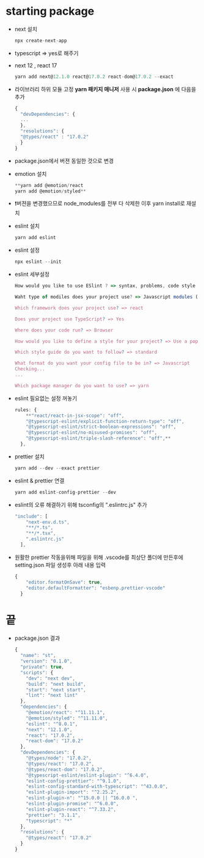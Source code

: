 # starting package

- next 설치
  ```jsx
  npx create-next-app
  ```
- typescript ⇒ yes로 해주기
- next 12 , react 17

  ```jsx
  yarn add next@12.1.0 react@17.0.2 react-dom@17.0.2 --exact
  ```

- 라이브러리 하위 모듈 고정
  **yarn 패키지 매니저** 사용 시 **package.json** 에 다음을 추가
  ```jsx
  {
  	"devDependencies": {
  	...
  	},
  	"resolutions": {
  	"@types/react" : "17.0.2"
    }
  }
  ```
- package.json에서 버젼 동일한 것으로 변경
- emotion 설치
  ```jsx
  **yarn add @emotion/react
  yarn add @emotion/styled**
  ```
- ❗️버젼을 변경했으므로 node_modules를 전부 다 삭제한 이후 yarn install로 재설치
- eslint 설치
  ```jsx
  yarn add eslint
  ```
- eslint 설정
  ```jsx
  npx eslint --init
  ```
- eslint 세부설정

  ```jsx
  How would you like to use ESlint ? => syntax, problems, code style

  Waht type of modiles does your project use? => Javascript modules (import/export)

  Which framework does your project use? => react

  Does your project use TypeScript? => Yes

  Where does your code run? => Browser

  How would you like to define a style for your project? => Use a popular style guide

  Which style guide do you want to follow? => standard

  What format do you want your config file to be in? => Javascript
  Checking...
  ...

  Which package manager do you want to use? => yarn
  ```

- eslint 필요없는 설정 꺼놓기
  ```jsx
  rules: {
      **"react/react-in-jsx-scope": "off",
      "@typescript-eslint/explicit-function-return-type": "off",
      "@typescript-eslint/strict-boolean-expressions": "off",
      "@typescript-eslint/no-misused-promises": "off",
      "@typescript-eslint/triple-slash-reference": "off",**
    },
  ```
- prettier 설치
  ```jsx
  yarn add --dev --exact prettier
  ```
- eslint & prettier 연결
  ```jsx
  yarn add eslint-config-prettier --dev
  ```
- eslint의 오류 해결하기 위해 tsconfig의 ".eslintrc.js" 추가
  ```jsx
  "include": [
      "next-env.d.ts",
      "**/*.ts",
      "**/*.tsx",
      ".eslintrc.js"
    ],
  ```
- 원활한 prettier 작동을위해 파일을 위해 .vscode를 최상단 폴더에 만든후에
  setting.json 파일 생성후 아래 내용 입력
  ```jsx
  {
      "editor.formatOnSave": true,
      "editor.defaultFormatter": "esbenp.prettier-vscode"
    }
  ```

# 끝

- package.json 결과
  ```jsx
  {
    "name": "st",
    "version": "0.1.0",
    "private": true,
    "scripts": {
      "dev": "next dev",
      "build": "next build",
      "start": "next start",
      "lint": "next lint"
    },
    "dependencies": {
      "@emotion/react": "^11.11.1",
      "@emotion/styled": "^11.11.0",
      "eslint": "^8.0.1",
      "next": "12.1.0",
      "react": "17.0.2",
      "react-dom": "17.0.2"
    },
    "devDependencies": {
      "@types/node": "17.0.2",
      "@types/react": "17.0.2",
      "@types/react-dom": "17.0.2",
      "@typescript-eslint/eslint-plugin": "^6.4.0",
      "eslint-config-prettier": "^9.1.0",
      "eslint-config-standard-with-typescript": "^43.0.0",
      "eslint-plugin-import": "^2.25.2",
      "eslint-plugin-n": "^15.0.0 || ^16.0.0 ",
      "eslint-plugin-promise": "^6.0.0",
      "eslint-plugin-react": "^7.33.2",
      "prettier": "3.1.1",
      "typescript": "*"
    },
    "resolutions": {
      "@types/react": "17.0.2"
    }
  }
  ```
